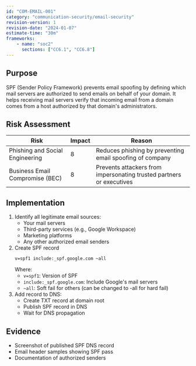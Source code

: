 ```yaml
---
id: "COM-EMAIL-001"
category: "communication-security/email-security"
revision-version: 1
revision-date: "2024-01-07"
estimate-time: "30m"
frameworks:
    - name: "soc2"
      sections: ["CC6.1", "CC6.8"]
---
```


## Purpose
SPF (Sender Policy Framework) prevents email spoofing by defining
which mail servers are authorized to send emails on behalf of your
domain. It helps receiving mail servers verify that incoming email
from a domain comes from a host authorized by that domain's
administrators.

## Risk Assessment

| Risk                            | Impact | Reason                                                               |
|---------------------------------|--------|----------------------------------------------------------------------|
| Phishing and Social Engineering | 8      | Reduces phishing by preventing email spoofing of company             |
| Business Email Compromise (BEC) | 8      | Prevents attackers from impersonating trusted partners or executives |

## Implementation

1. Identify all legitimate email sources:
   - Your mail servers
   - Third-party services (e.g., Google Workspace)
   - Marketing platforms
   - Any other authorized email senders
2. Create SPF record
   ```
   v=spf1 include:_spf.google.com ~all
   ```
   Where:
   - `v=spf1`: Version of SPF
   - `include:_spf.google.com`: Include Google's mail servers
   - `~all`: Soft fail for others (can be changed to -all for hard fail)
3. Add record to DNS:
   - Create TXT record at domain root
   - Publish SPF record in DNS
   - Wait for DNS propagation
   
## Evidence

- Screenshot of published SPF DNS record
- Email header samples showing SPF pass
- Documentation of authorized senders

